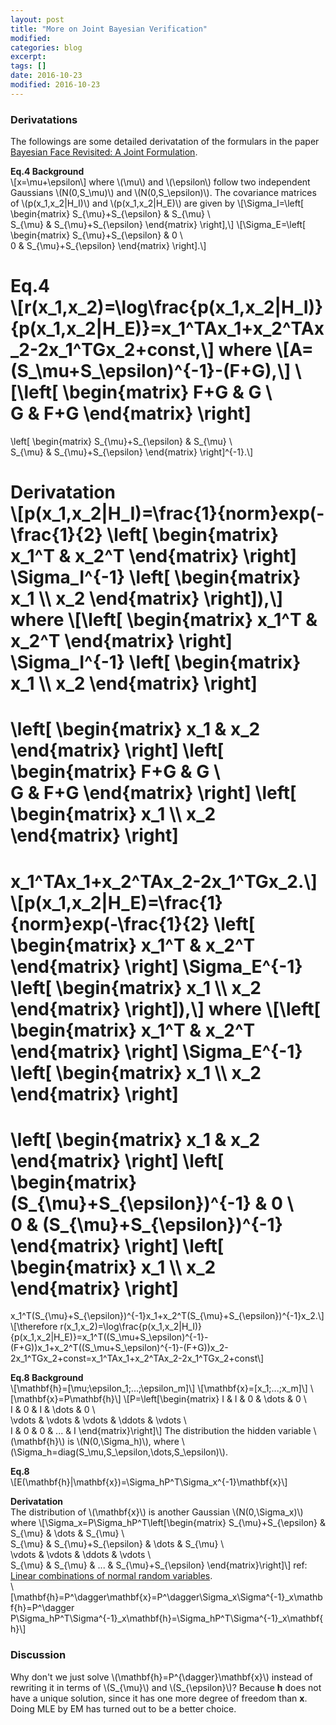 ```yaml
---
layout: post
title: "More on Joint Bayesian Verification"
modified:
categories: blog
excerpt:
tags: []
date: 2016-10-23
modified: 2016-10-23
---
```


### Derivatations
The followings are some detailed derivatation of the formulars in the paper 
[Bayesian Face Revisited: A Joint Formulation](https://www.microsoft.com/en-us/research/publication/bayesian-face-revisited-a-joint-formulation/).  

**Eq.4 Background**  
\\[x=\mu+\epsilon\\]
where \\(\mu\\) and \\(\epsilon\\) follow two independent Gaussians \\(N(0,S_\mu)\\) and \\(N(0,S_\epsilon)\\).
The covariance matrices of \\(p(x_1,x_2|H_I)\\) and \\(p(x_1,x_2|H_E)\\) are given by
\\[\Sigma_I=\left[ \begin{matrix} 
  S_{\mu}+S_{\epsilon} & S_{\mu} \\\
  S_{\mu} & S_{\mu}+S_{\epsilon} \end{matrix} \right],\\]
\\[\Sigma_E=\left[ \begin{matrix} 
  S_{\mu}+S_{\epsilon} & 0 \\\
  0 & S_{\mu}+S_{\epsilon} \end{matrix} \right].\\]
  
**Eq.4**  
\\[r(x_1,x_2)=\log\frac{p(x_1,x_2|H_I)}{p(x_1,x_2|H_E)}=x_1^TAx_1+x_2^TAx_2-2x_1^TGx_2+const,\\]
where
\\[A=(S_\mu+S_\epsilon)^{-1}-(F+G),\\]
\\[\left[ \begin{matrix} 
  F+G & G \\\
  G & F+G 
\end{matrix} \right]
=
\left[ \begin{matrix} 
  S_{\mu}+S_{\epsilon} & S_{\mu} \\\
  S_{\mu} & S_{\mu}+S_{\epsilon} 
\end{matrix} \right]^{-1}.\\]

**Derivatation**  
\\[p(x_1,x_2|H_I)=\frac{1}{norm}exp(-\frac{1}{2}
\left[ \begin{matrix} 
  x_1^T & x_2^T
\end{matrix} \right] 
\Sigma_I^{-1}
\left[ \begin{matrix} 
  x_1 \\\ x_2
\end{matrix} \right]),\\]
where
\\[\left[ \begin{matrix} 
  x_1^T & x_2^T
\end{matrix} \right] 
\Sigma_I^{-1}
\left[ \begin{matrix} 
  x_1 \\\ x_2
\end{matrix} \right]
=
\left[ \begin{matrix} 
  x_1 & x_2
\end{matrix} \right] 
\left[ \begin{matrix} 
  F+G & G \\\
  G & F+G 
\end{matrix} \right]
\left[ \begin{matrix} 
  x_1 \\\ x_2
\end{matrix} \right]
=
x_1^TAx_1+x_2^TAx_2-2x_1^TGx_2.\\]
\\[p(x_1,x_2|H_E)=\frac{1}{norm}exp(-\frac{1}{2}
\left[ \begin{matrix} 
  x_1^T & x_2^T
\end{matrix} \right] 
\Sigma_E^{-1}
\left[ \begin{matrix} 
  x_1 \\\ x_2
\end{matrix} \right]),\\]
where
\\[\left[ \begin{matrix} 
  x_1^T & x_2^T
\end{matrix} \right] 
\Sigma_E^{-1}
\left[ \begin{matrix} 
  x_1 \\\ x_2
\end{matrix} \right]
=
\left[ \begin{matrix} 
  x_1 & x_2
\end{matrix} \right] 
\left[ \begin{matrix} 
  (S_{\mu}+S_{\epsilon})^{-1} & 0 \\\
  0 & (S_{\mu}+S_{\epsilon})^{-1}
\end{matrix} \right]
\left[ \begin{matrix} 
  x_1 \\\ x_2
\end{matrix} \right]
=
x_1^T(S_{\mu}+S_{\epsilon})^{-1}x_1+x_2^T(S_{\mu}+S_{\epsilon})^{-1}x_2.\\]
\\[\therefore r(x_1,x_2)=\log\frac{p(x_1,x_2|H_I)}{p(x_1,x_2|H_E)}=x_1^T((S_\mu+S_\epsilon)^{-1}-(F+G))x_1+x_2^T((S_\mu+S_\epsilon)^{-1}-(F+G))x_2-2x_1^TGx_2+const=x_1^TAx_1+x_2^TAx_2-2x_1^TGx_2+const\\]

**Eq.8 Background**  
\\[\mathbf{h}=[\mu;\epsilon_1;...;\epsilon_m]\\]
\\[\mathbf{x}=[x_1;...;x_m]\\]
\\[\mathbf{x}=P\mathbf{h}\\]
\\[P=\left[\begin{matrix}
I & I & 0 & \dots & 0 \\\
I & 0 & I & \dots & 0 \\\
\vdots & \vdots & \vdots & \ddots & \vdots \\\
I & 0 & 0 & ... & I
\end{matrix}\right]\\]
The distribution the hidden variable \\(\mathbf{h}\\) is \\(N(0,\Sigma_h)\\), where \\(\Sigma_h=diag(S_\mu,S_\epsilon,\dots,S_\epsilon)\\).

**Eq.8**  
\\[E(\mathbf{h}|\mathbf{x})=\Sigma_hP^T\Sigma_x^{-1}\mathbf{x}\\]

**Derivatation**  
The distribution of \\(\mathbf{x}\\) is another Gaussian \\(N(0,\Sigma_x)\\)  where 
\\[\Sigma_x=P\Sigma_hP^T\left[\begin{matrix}
S_{\mu}+S_{\epsilon} & S_{\mu} & \dots & S_{\mu} \\\
S_{\mu} & S_{\mu}+S_{\epsilon} & \dots & S_{\mu} \\\
\vdots & \vdots & \ddots & \vdots \\\
S_{\mu} & S_{\mu} & ... & S_{\mu}+S_{\epsilon}
\end{matrix}\right]\\]
ref: [Linear combinations of normal random variables](https://www.statlect.com/probability-distributions/normal-distribution-linear-combinations).  
\\[\mathbf{h}=P^\dagger\mathbf{x}=P^\dagger\Sigma_x\Sigma^{-1}_x\mathbf{h}=P^\dagger P\Sigma_hP^T\Sigma^{-1}_x\mathbf{h}=\Sigma_hP^T\Sigma^{-1}_x\mathbf{h}\\]

### Discussion  
Why don't we just solve \\(\mathbf{h}=P^{\dagger}\mathbf{x}\\) instead of rewriting it in terms of \\(S_{\mu}\\) and \\(S_{\epsilon}\\)? Because $\mathbf{h}$ does not have a unique solution, since it has one more degree of freedom than $\mathbf{x}$. Doing MLE by EM has turned out to be a better choice.
